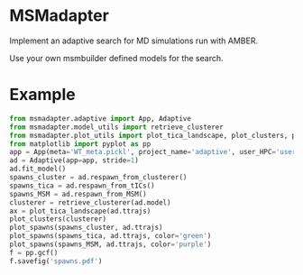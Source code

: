 # MSMadapter

Implement an adaptive search for MD simulations run with AMBER.

Use your own msmbuilder defined models for the search.


# Example
```python 
from msmadapter.adaptive import App, Adaptive
from msmadapter.model_utils import retrieve_clusterer
from msmadapter.plot_utils import plot_tica_landscape, plot_clusters, plot_spawns
from matplotlib import pyplot as pp
app = App(meta='WT_meta.pickl', project_name='adaptive', user_HPC='username', ngpus=8)
ad = Adaptive(app=app, stride=1)
ad.fit_model()
spawns_cluster = ad.respawn_from_clusterer()
spawns_tica = ad.respawn_from_tICs()
spawns_MSM = ad.respawn_from_MSM()
clusterer = retrieve_clusterer(ad.model)
ax = plot_tica_landscape(ad.ttrajs)
plot_clusters(clusterer)
plot_spawns(spawns_cluster, ad.ttrajs)
plot_spawns(spawns_tica, ad.ttrajs, color='green')
plot_spawns(spawns_MSM, ad.ttrajs, color='purple')
f = pp.gcf()
f.savefig('spawns.pdf')
```